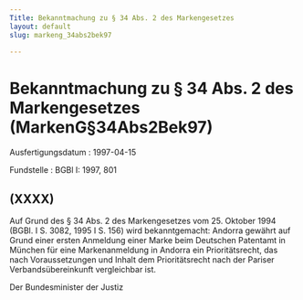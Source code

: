```yaml
---
Title: Bekanntmachung zu § 34 Abs. 2 des Markengesetzes
layout: default
slug: markeng_34abs2bek97

---
```


# Bekanntmachung zu § 34 Abs. 2 des Markengesetzes (MarkenG§34Abs2Bek97)

Ausfertigungsdatum
:   1997-04-15

Fundstelle
:   BGBl I: 1997, 801



## (XXXX)

Auf Grund des § 34 Abs. 2 des Markengesetzes vom 25. Oktober 1994
(BGBl. I S. 3082, 1995 I S. 156) wird bekanntgemacht:
Andorra gewährt auf Grund einer ersten Anmeldung einer Marke beim
Deutschen Patentamt in München für eine Markenanmeldung in Andorra ein
Prioritätsrecht, das nach Voraussetzungen und Inhalt dem
Prioritätsrecht nach der Pariser Verbandsübereinkunft vergleichbar
ist.

Der Bundesminister der Justiz

